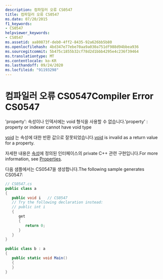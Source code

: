 ```yaml
---
description: 컴파일러 오류 CS0547
title: 컴파일러 오류 CS0547
ms.date: 07/20/2015
f1_keywords:
- CS0547
helpviewer_keywords:
- CS0547
ms.assetid: aa80873f-deb0-4ff2-8435-92a626bb5b80
ms.openlocfilehash: 4bd347e77ebe70aa9a030a751df988d94bbea936
ms.sourcegitcommit: 5b475c1855b32cf78d2d1bbb4295e4c236f39464
ms.translationtype: MT
ms.contentlocale: ko-KR
ms.lasthandoff: 09/24/2020
ms.locfileid: "91193298"
---
```

# <a name="compiler-error-cs0547"></a><span data-ttu-id="dfda3-103">컴파일러 오류 CS0547</span><span class="sxs-lookup"><span data-stu-id="dfda3-103">Compiler Error CS0547</span></span>

<span data-ttu-id="dfda3-104">'property': 속성이나 인덱서에는 void 형식을 사용할 수 없습니다.</span><span class="sxs-lookup"><span data-stu-id="dfda3-104">'property' : property or indexer cannot have void type</span></span>  
  
 <span data-ttu-id="dfda3-105">[void](../language-reference/builtin-types/void.md) 는 속성에 대한 반환 값으로 잘못되었습니다.</span><span class="sxs-lookup"><span data-stu-id="dfda3-105">[void](../language-reference/builtin-types/void.md) is invalid as a return value for a property.</span></span>  
  
 <span data-ttu-id="dfda3-106">자세한 내용은 [속성](../programming-guide/classes-and-structs/properties.md)에 정의된 인터페이스의 private C++ 관련 구현입니다.</span><span class="sxs-lookup"><span data-stu-id="dfda3-106">For more information, see [Properties](../programming-guide/classes-and-structs/properties.md).</span></span>  
  
 <span data-ttu-id="dfda3-107">다음 샘플에서는 CS0547을 생성합니다.</span><span class="sxs-lookup"><span data-stu-id="dfda3-107">The following sample generates CS0547:</span></span>  
  
```csharp  
// CS0547.cs  
public class a  
{  
   public void i   // CS0547  
   // Try the following declaration instead:  
   // public int i  
   {  
      get  
      {  
         return 0;  
      }  
   }  
}  
  
public class b : a  
{  
   public static void Main()  
   {  
   }  
}  
```
